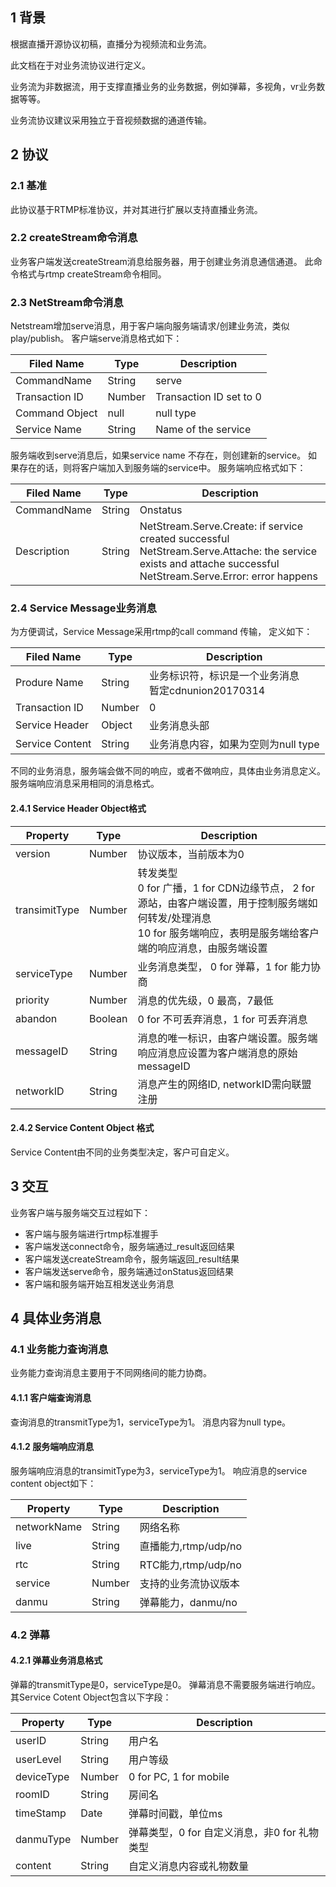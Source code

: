 ## 1 背景
根据直播开源协议初稿，直播分为视频流和业务流。

此文档在于对业务流协议进行定义。

业务流为非数据流，用于支撑直播业务的业务数据，例如弹幕，多视角，vr业务数据等等。

业务流协议建议采用独立于音视频数据的通道传输。

## 2 协议
### 2.1 基准
此协议基于RTMP标准协议，并对其进行扩展以支持直播业务流。
### 2.2 createStream命令消息
业务客户端发送createStream消息给服务器，用于创建业务消息通信通道。
此命令格式与rtmp createStream命令相同。
### 2.3 NetStream命令消息
Netstream增加serve消息，用于客户端向服务端请求/创建业务流，类似play/publish。
客户端serve消息格式如下：

|Filed Name    |Type  |Description|
|--------------|------|-----------|
|CommandName   |String|serve|
|Transaction ID|Number|Transaction ID set to 0|
|Command Object|null  |null type|
|Service Name  |String|Name of the service|

服务端收到serve消息后，如果service name 不存在，则创建新的service。
如果存在的话，则将客户端加入到服务端的service中。
服务端响应格式如下：

|Filed Name |Type  |Description|
|-----------|------|-----------|
|CommandName|String|Onstatus|
|Description|String|NetStream.Serve.Create: if service created successful<br>NetStream.Serve.Attache: the service exists and attache successful<br>NetStream.Serve.Error: error happens|

### 2.4 Service Message业务消息
为方便调试，Service Message采用rtmp的call command 传输， 定义如下：

|Filed Name     |Type  |Description|
|-------------- |------|-----------|
|Produre Name   |String|业务标识符，标识是一个业务消息<br>暂定cdnunion20170314<br>|
|Transaction ID |Number|0|
|Service Header |Object|业务消息头部|
|Service Content|String|业务消息内容，如果为空则为null type|

不同的业务消息，服务端会做不同的响应，或者不做响应，具体由业务消息定义。
服务端响应消息采用相同的消息格式。

#### 2.4.1 Service Header Object格式

|Property     |Type   |Description|
|-------------|-------|-----------|
|version      |Number |协议版本，当前版本为0|
|transimitType|Number |转发类型<br>0 for 广播，1 for CDN边缘节点， 2 for 源站，由客户端设置，用于控制服务端如何转发/处理消息<br>10 for 服务端响应，表明是服务端给客户端的响应消息，由服务端设置|
|serviceType  |Number |业务消息类型， 0 for 弹幕，1 for 能力协商|
|priority     |Number |消息的优先级，0 最高，7最低|
|abandon      |Boolean|0 for 不可丢弃消息，1 for 可丢弃消息|
|messageID    |String|消息的唯一标识，由客户端设置。服务端响应消息应设置为客户端消息的原始messageID|
|networkID    |String|消息产生的网络ID, networkID需向联盟注册|

#### 2.4.2 Service Content Object 格式

Service Content由不同的业务类型决定，客户可自定义。

## 3 交互
业务客户端与服务端交互过程如下：
* 客户端与服务端进行rtmp标准握手
* 客户端发送connect命令，服务端通过_result返回结果
* 客户端发送createStream命令，服务端返回_result结果
* 客户端发送serve命令，服务端通过onStatus返回结果
* 客户端和服务端开始互相发送业务消息

## 4 具体业务消息
### 4.1 业务能力查询消息
业务能力查询消息主要用于不同网络间的能力协商。
#### 4.1.1 客户端查询消息
查询消息的transmitType为1，serviceType为1。
消息内容为null type。
#### 4.1.2 服务端响应消息
服务端响应消息的transimitType为3，serviceType为1。
响应消息的service content object如下：

|Property   |Type  |Description         |
|-----------|------|--------------------|
|networkName|String|网络名称             |
|live       |String|直播能力,rtmp/udp/no |
|rtc        |String|RTC能力,rtmp/udp/no |
|service    |Number|支持的业务流协议版本   |
|danmu      |String|弹幕能力，danmu/no   |

### 4.2 弹幕
#### 4.2.1 弹幕业务消息格式
弹幕的transmitType是0，serviceType是0。
弹幕消息不需要服务端进行响应。
其Service Cotent Object包含以下字段：

|Property  |Type  |Description|
|----------|------|-----------|
|userID    |String|用户名|
|userLevel |String|用户等级|
|deviceType|Number|0 for PC, 1 for mobile|
|roomID    |String|房间名|
|timeStamp |Date  |弹幕时间戳，单位ms|
|danmuType |Number|弹幕类型，0 for 自定义消息，非0 for 礼物类型|
|content   |String|自定义消息内容或礼物数量|


